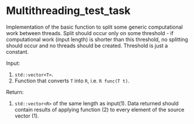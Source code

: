 # Multithreading_test_task
 
Implementation of the basic function to split some generic computational work between threads. Split should occur only on some threshold - if computational work (input length) is shorter than this threshold, no splitting should occur and no threads should be created. Threshold is just a constant.

Input:
1. `std::vector<T>`.
2. Function that converts `T` into `R`, i.e. `R func(T t)`.

Return:
1. `std::vector<R>` of the same length as input(1). Data returned should contain results of applying function (2) to every element of the source vector (1).